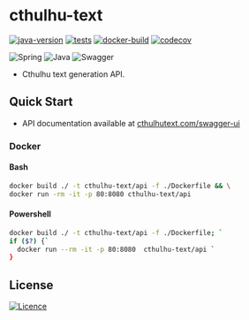 # cthulhu-text

[![java-version](https://img.shields.io/badge/java-17-green.svg)](https://openjdk.java.net/projects/jdk/17/)
[![tests](https://github.com/mtkhawaja/cthulhu-text/actions/workflows/main.yaml/badge.svg)](https://github.com/mtkhawaja/cthulhu-text/actions/workflows/main.yaml)
[![docker-build](https://github.com/mtkhawaja/cthulhu-text/actions/workflows/docker-image.yml/badge.svg)](https://github.com/mtkhawaja/cthulhu-text/actions/workflows/docker-image.yml)
[![codecov](https://codecov.io/gh/mtkhawaja/cthulhu-text/branch/main/graph/badge.svg?token=4ZRH0VLKJU)](https://codecov.io/gh/mtkhawaja/cthulhu-text)

![Spring](https://img.shields.io/badge/spring-%236DB33F.svg?style=for-the-badge&logo=spring&logoColor=white)
![Java](https://img.shields.io/badge/java-%23ED8B00.svg?style=for-the-badge&logo=java&logoColor=white)
![Swagger](https://img.shields.io/badge/-Swagger-%23Clojure?style=for-the-badge&logo=swagger&logoColor=white)

- Cthulhu text generation API.

## Quick Start

- API documentation available at [cthulhutext.com/swagger-ui](http://www.cthulhutext.com/swagger-ui/)

### Docker

#### Bash

```bash
docker build ./ -t cthulhu-text/api -f ./Dockerfile && \
docker run -rm -it -p 80:8080 cthulhu-text/api 
```

#### Powershell

```bash
docker build ./ -t cthulhu-text/api -f ./Dockerfile; `
if ($?) {`
  docker run --rm -it -p 80:8080  cthulhu-text/api `
}
```

## License

[![Licence](https://img.shields.io/github/license/Ileriayo/markdown-badges?style=for-the-badge)](./LICENSE)